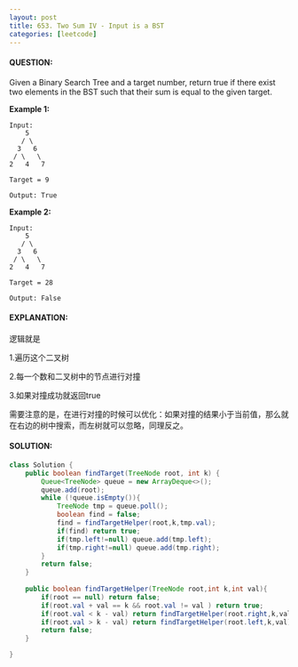 ```yaml
---
layout: post
title: 653. Two Sum IV - Input is a BST
categories: [leetcode]
---
```


#### QUESTION:

Given a Binary Search Tree and a target number, return true if there exist two elements in the BST such that their sum is equal to the given target.

**Example 1:**

```
Input: 
    5
   / \
  3   6
 / \   \
2   4   7

Target = 9

Output: True

```

**Example 2:**

```
Input: 
    5
   / \
  3   6
 / \   \
2   4   7

Target = 28

Output: False
```

#### EXPLANATION:

逻辑就是

1.遍历这个二叉树

2.每一个数和二叉树中的节点进行对撞

3.如果对撞成功就返回true

需要注意的是，在进行对撞的时候可以优化：如果对撞的结果小于当前值，那么就在右边的树中搜索，而左树就可以忽略，同理反之。

#### SOLUTION:

```JAVA
class Solution {
    public boolean findTarget(TreeNode root, int k) {
        Queue<TreeNode> queue = new ArrayDeque<>();
        queue.add(root);
        while (!queue.isEmpty()){
            TreeNode tmp = queue.poll();
            boolean find = false;
            find = findTargetHelper(root,k,tmp.val);
            if(find) return true;
            if(tmp.left!=null) queue.add(tmp.left);
            if(tmp.right!=null) queue.add(tmp.right);
        }
        return false;
    }
    
    public boolean findTargetHelper(TreeNode root,int k,int val){
        if(root == null) return false;
        if(root.val + val == k && root.val != val ) return true;
        if(root.val < k - val) return findTargetHelper(root.right,k,val);
        if(root.val > k - val) return findTargetHelper(root.left,k,val);
        return false;
    }

}
```

